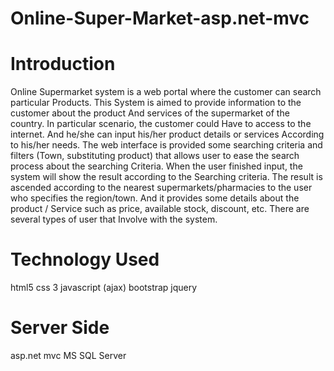 # Online-Super-Market-asp.net-mvc
# Introduction
Online Supermarket system is a web portal where the customer can search particular
Products. This System is aimed to provide information to the customer about the product
And services of the supermarket of the country. In particular scenario, the customer could
Have to access to the internet. And he/she can input his/her product details or services
According to his/her needs. The web interface is provided some searching criteria and filters
(Town, substituting product) that allows user to ease the search process about the searching
Criteria. When the user finished input, the system will show the result according to the
Searching criteria. The result is ascended according to the nearest supermarkets/pharmacies
to the user who specifies the region/town. And it provides some details about the product /
Service such as price, available stock, discount, etc. There are several types of user that
Involve with the system.
# Technology Used 
html5
css 3
javascript (ajax)
bootstrap 
jquery

# Server Side 
asp.net 
mvc 
MS SQL Server 
